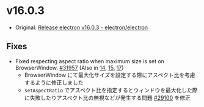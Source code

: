 # v16.0.3

- Original: [Release electron v16.0.3 - electron/electron](https://github.com/electron/electron/releases/tag/v16.0.3)

## Fixes

- Fixed respecting aspect ratio when maximum size is set on BrowserWindow. [#31957](https://github.com/electron/electron/pull/31957) (Also in [14](https://github.com/electron/electron/pull/31955), [15](https://github.com/electron/electron/pull/31956), [17](https://github.com/electron/electron/pull/31958))
  - BrowserWindow にて最大化サイズを設定する際にアスペクト比を考慮するように修正しました
  - `setAspectRatio` でアスペクト比を指定するとウィンドウを最大化した際に失敗したりアスペクト比の無視などが発生する問題 [#29100](https://github.com/electron/electron/issues/29100) を修正
